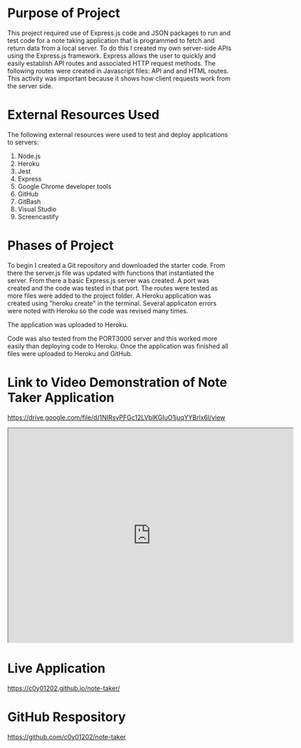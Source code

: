 # Purpose of Project

This project required use of Express.js code and JSON packages to run and test code for a note taking application that is programmed to fetch and return data from a local server. To do this I created my own server-side APIs using the Express.js framework. Express allows the user to quickly and easily establish API routes and associated HTTP request methods. The following routes were created in Javascript files: API and and HTML routes. This activity was important because it shows how client requests work from the server side.

# External Resources Used

The following external resources were used to test and deploy applications to servers:

1. Node.js
2. Heroku
3. Jest
4. Express
5. Google Chrome developer tools
6. GitHub
7. GitBash
8. Visual Studio
9. Screencastify

# Phases of Project

To begin I created a Git repository and downloaded the starter code. From there the server.js file was updated with functions that instantiated the server. From there a basic Express.js server was created. A port was created and the code was tested in that port. The routes were tested as more files were added to the project folder. A Heroku application was created using "heroku create" in the terminal. Several applicaton errors were noted with Heroku so the code was revised many times.

The application was uploaded to Heroku.

Code was also tested from the PORT3000 server and this worked more easily than deploying code to Heroku. Once the application was finished all files were uploaded to Heroku and GitHub.

# Link to Video Demonstration of Note Taker Application

https://drive.google.com/file/d/1NIRsvPFGc12LVblKGIuO1juqYYBrlx6l/view

<iframe src="https://drive.google.com/file/d/1NIRsvPFGc12LVblKGIuO1juqYYBrlx6l/preview" width="640" height="480"></iframe>

# Live Application

https://c0y01202.github.io/note-taker/

# GitHub Respository

https://github.com/c0y01202/note-taker
